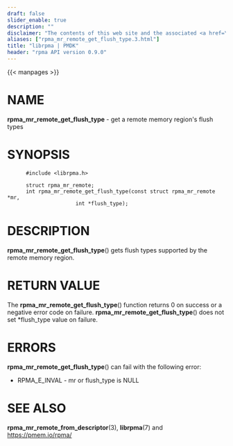 ```yaml
---
draft: false
slider_enable: true
description: ""
disclaimer: "The contents of this web site and the associated <a href=\"https://github.com/pmem\">GitHub repositories</a> are BSD-licensed open source."
aliases: ["rpma_mr_remote_get_flush_type.3.html"]
title: "librpma | PMDK"
header: "rpma API version 0.9.0"
---
```

{{< manpages >}}

[comment]: <> (SPDX-License-Identifier: BSD-3-Clause)
[comment]: <> (Copyright 2020, Intel Corporation)

NAME
====

**rpma\_mr\_remote\_get\_flush\_type** - get a remote memory region\'s
flush types

SYNOPSIS
========

          #include <librpma.h>

          struct rpma_mr_remote;
          int rpma_mr_remote_get_flush_type(const struct rpma_mr_remote *mr,
                          int *flush_type);

DESCRIPTION
===========

**rpma\_mr\_remote\_get\_flush\_type**() gets flush types supported by
the remote memory region.

RETURN VALUE
============

The **rpma\_mr\_remote\_get\_flush\_type**() function returns 0 on
success or a negative error code on failure.
**rpma\_mr\_remote\_get\_flush\_type**() does not set \*flush\_type
value on failure.

ERRORS
======

**rpma\_mr\_remote\_get\_flush\_type**() can fail with the following
error:

-   RPMA\_E\_INVAL - mr or flush\_type is NULL

SEE ALSO
========

**rpma\_mr\_remote\_from\_descriptor**(3), **librpma**(7) and
https://pmem.io/rpma/
